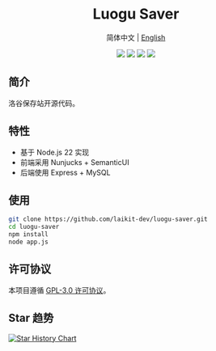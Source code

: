 <div align="center">
  <h1>Luogu Saver</h1>
  <p>简体中文 | <a href="README.en.md">English</a></p>
  <p>
    <img src="https://img.shields.io/badge/node-v22.18.0-brightgreen" />
    <img src="https://img.shields.io/github/last-commit/laikit-dev/luogu-saver" />
    <img src="https://www.codefactor.io/repository/github/laikit-dev/luogu-saver/badge" />
    <img src="https://img.shields.io/github/license/laikit-dev/luogu-saver" />
  </p>
</div>

## 简介

洛谷保存站开源代码。

## 特性

- 基于 Node.js 22 实现
- 前端采用 Nunjucks + SemanticUI
- 后端使用 Express + MySQL

## 使用

```bash
git clone https://github.com/laikit-dev/luogu-saver.git
cd luogu-saver
npm install
node app.js
```

## 许可协议

本项目遵循 [GPL-3.0 许可协议](LICENSE)。

## Star 趋势

<a href="https://www.star-history.com/#laikit-dev/luogu-saver&Date">
 <picture>
   <source media="(prefers-color-scheme: dark)" srcset="https://api.star-history.com/svg?repos=laikit-dev/luogu-saver&type=Date&theme=dark" />
   <source media="(prefers-color-scheme: light)" srcset="https://api.star-history.com/svg?repos=laikit-dev/luogu-saver&type=Date" />
   <img alt="Star History Chart" src="https://api.star-history.com/svg?repos=laikit-dev/luogu-saver&type=Date" />
 </picture>
</a>
